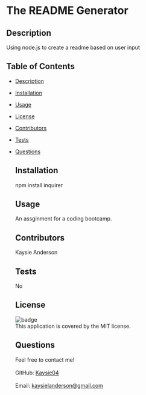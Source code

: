  

  # The README Generator

  ## Description
  Using node.js to create a readme based on user input

  ## Table of Contents
- [Description](#description)
- [Installation](#installation)
- [Usage](#usage)
- [License](#license)
- [Contributors](#contributors)
- [Tests](#tests)
- [Questions](#questions)

  ## Installation
    npm install inquirer

  ## Usage
    An assginment for a coding bootcamp.

  ## Contributors
    Kaysie Anderson

    ## Tests
    No

  ## License   

    ![badge](https://img.shields.io/badge/license-MIT-brightgreen)<br />
    This application is covered by the MIT license. 

  ## Questions
    Feel free to contact me!<br />
    <br />
    GitHub: [Kaysie04](https://github.com/Kaysie04)<br />
    <br />
    Email: kaysielanderson@gmail.com
  